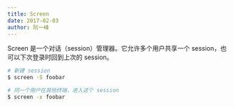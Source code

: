 ```yaml
---
title: Screen
date: 2017-02-03
author: 阮一峰
---
```


Screen 是一个对话（session）管理器。它允许多个用户共享一个 session，也可以下次登录时回到上次的 session。

```bash
# 新建 session
$ screen -S foobar

# 同一个用户在其他终端，进入这个 session
$ screen -x foobar
```


